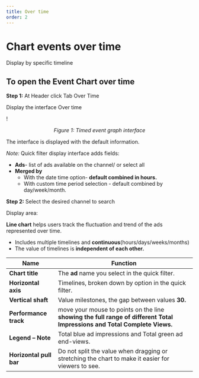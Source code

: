 ```yaml
---
title: Over time
order: 2
---
```


# Chart events over time

Display by specific timeline

## To open the Event Chart over time

**Step 1:** At Header click Tab Over Time

Display the interface Over time

! 

<center>

_Figure 1: Timed event graph interface_

</center>

The interface is displayed with the default information.

_Note:_ Quick filter display interface adds fields:

- **Ads**- list of ads available on the channel/ or select all
- **Merged by**
  - With the date time option- **default combined in hours.**
  - With custom time period selection - default combined by day/week/month.

**Step 2:** Select the desired channel to search

Display area:

**Line chart** helps users track the fluctuation and trend of the ads represented over time.

- Includes multiple timelines and **continuous**(hours/days/weeks/months)
- The value of timelines is **independent of each other.**

| Name                    | Function                                                                                                                  |
| ----------------------- | ------------------------------------------------------------------------------------------------------------------------- |
| **Chart title**         | The **ad** name you select in the quick filter.                                                                           |
| **Horizontal axis**     | Timelines, broken down by option in the quick filter.                                                                     |
| **Vertical shaft**      | Value milestones, the gap between values **30.**                                                                          |
| **Performance track**   | move your mouse to points on the line **showing the full range of different Total Impressions and Total Complete Views.** |
| **Legend – Note**       | Total blue ad impressions and Total green ad end-views.                                                                   |
| **Horizontal pull bar** | Do not split the value when dragging or stretching the chart to make it easier for viewers to see.                        |
